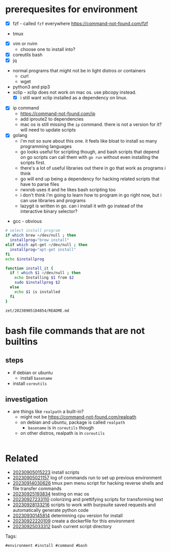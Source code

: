 # prerequesites for environment

- [x] fzf - called `fzf` everywhere https://command-not-found.com/fzf
- tmux
- [x] vim or nvim
  - choose one to install into?
- [x] coreutils bash
- [x] jq
- normal programs that might not be in light distros or containers
  - curl
  - wget
- python3 and pip3
- xclip - xclip does not work on mac os. use pbcopy instead.
  - [x] i still want xclip installed as a dependency on linux.
- [x] ip command
  - https://command-not-found.com/ip
  - add iproute2 to dependencies
  - mac os is still missing the `ip` command. there is not a version for it? will need to update scripts
- [x] golang
  - i'm not so sure about this one. it feels like bloat to install so many programming languages
  - go looks useful for scripting though, and bash scripts that depend on go scripts can call them with `go run` without even installing the scripts first.
  - there's a lot of useful libraries out there in go that work as programs i think
  - go will end up being a dependency for hacking related scripts that have to parse files
  - rwxrob uses it and he likes bash scripting too
  - i don't think i'm going to learn how to program in go right now, but i can use libraries and programs
  - lazygit is written in go. can i install it with go instead of the interactive binary selector?
- gcc - obvious

```bash
# select install program
if which brew >/dev/null ; then
  installprog="brew install"
elif which apt-get >/dev/null ; then
  installprog="apt-get install"
fi
echo $installprog

function install_it {
  if ! which $1 >/dev/null ; then
    echo Installing $1 from $2
    sudo $installprog $2
  else
    echo $1 is installed
  fi
}

```

` zet/20230905184854/README.md `

# bash file commands that are not builtins

## steps
- if debian or ubuntu
  - install `basename`
- install `coreutils`

## investigation
- are things like `realpath` a built-in?
  - might not be https://command-not-found.com/realpath
  - on debian and ubuntu, package is called `realpath`
    - `basename` is in `coreutils` though
  - on other distros, realpath is in `coreutils`

```
```


# Related

- [20230905015223](/zet/20230905015223/README.md) install scripts
- [20230905021157](/zet/20230905021157/README.md) log of commands run to set up previous environment
- [20230914030626](/zet/20230914030626/README.md) tmux pwn menu script for hacking reverse shells and file transfer commands
- [20230925193834](/zet/20230925193834/README.md) testing on mac os
- [20230927233110](/zet/20230927233110/README.md) colorizing and prettifying scripts for transforming text
- [20230928133216](/zet/20230928133216/README.md) scripts to work with burpsuite saved requests and automatically generate python code
- [20230930145814](/zet/20230930145814/README.md) determining cpu version for install
- [20230922220109](/zet/20230922220109/README.md) create a dockerfile for this environment
- [20230925033312](/zet/20230925033312/README.md) bash current script directory

Tags:

    #environment #install #command #bash
